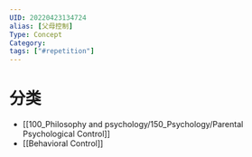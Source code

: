 ```yaml
---
UID: 20220423134724
alias: [父母控制]
Type: Concept
Category: 
tags: ["#repetition"]
---
```


# 分类

- [[100_Philosophy and psychology/150_Psychology/Parental Psychological Control]]
- [[Behavioral Control]]
